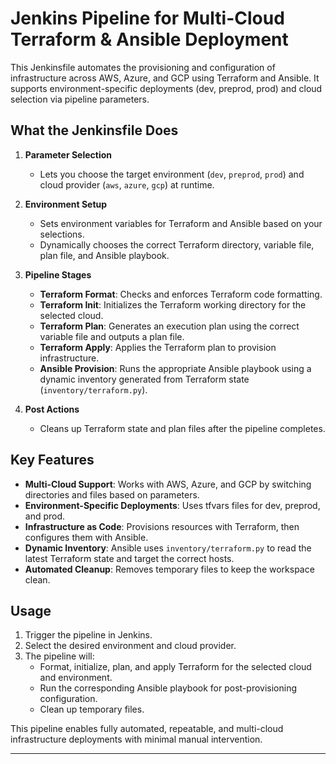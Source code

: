 # Jenkins Pipeline for Multi-Cloud Terraform & Ansible Deployment

This Jenkinsfile automates the provisioning and configuration of infrastructure across AWS, Azure, and GCP using Terraform and Ansible. It supports environment-specific deployments (dev, preprod, prod) and cloud selection via pipeline parameters.

## What the Jenkinsfile Does

1. **Parameter Selection**
   - Lets you choose the target environment (`dev`, `preprod`, `prod`) and cloud provider (`aws`, `azure`, `gcp`) at runtime.

2. **Environment Setup**
   - Sets environment variables for Terraform and Ansible based on your selections.
   - Dynamically chooses the correct Terraform directory, variable file, plan file, and Ansible playbook.

3. **Pipeline Stages**
   - **Terraform Format**: Checks and enforces Terraform code formatting.
   - **Terraform Init**: Initializes the Terraform working directory for the selected cloud.
   - **Terraform Plan**: Generates an execution plan using the correct variable file and outputs a plan file.
   - **Terraform Apply**: Applies the Terraform plan to provision infrastructure.
   - **Ansible Provision**: Runs the appropriate Ansible playbook using a dynamic inventory generated from Terraform state (`inventory/terraform.py`).

4. **Post Actions**
   - Cleans up Terraform state and plan files after the pipeline completes.

## Key Features
- **Multi-Cloud Support**: Works with AWS, Azure, and GCP by switching directories and files based on parameters.
- **Environment-Specific Deployments**: Uses tfvars files for dev, preprod, and prod.
- **Infrastructure as Code**: Provisions resources with Terraform, then configures them with Ansible.
- **Dynamic Inventory**: Ansible uses `inventory/terraform.py` to read the latest Terraform state and target the correct hosts.
- **Automated Cleanup**: Removes temporary files to keep the workspace clean.

## Usage
1. Trigger the pipeline in Jenkins.
2. Select the desired environment and cloud provider.
3. The pipeline will:
   - Format, initialize, plan, and apply Terraform for the selected cloud and environment.
   - Run the corresponding Ansible playbook for post-provisioning configuration.
   - Clean up temporary files.

This pipeline enables fully automated, repeatable, and multi-cloud infrastructure deployments with minimal manual intervention.

---

